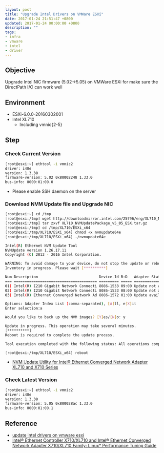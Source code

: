 ```yaml
---
layout: post
title: "Upgrade Intel Drivers on VMWare ESXi"
date: 2017-01-24 21:51:47 +0800
updated: 2017-01-24 00:00:00 +0800
description: ""
tags:
- infra
- vmware
- intel
- driver
---
```


## Objective
Upgrade Intel NIC firmware (5.02->5.05) on VMWare ESXi for make sure the DirectPath I/O can work well

## Environment
- ESXi-6.0.0-20160302001
- Intel XL710
  - Including vmnic{2-5}

<!--more-->

## Step

### Check Current Version
```bash
[root@esxi:~] ethtool -i vmnic2
driver: i40e
version: 1.3.38
firmware-version: 5.02 0x80002248 1.33.0
bus-info: 0000:01:00.0
```
- Please enable SSH daemon on the server

### Download NVM Update file and Upgrade NIC
```bash
[root@esxi:~] cd /tmp
[root@esxi:/tmp] wget http://downloadmirror.intel.com/25796/eng/XL710_NVMUpdatePackage_v5_05_ESX.tar.gz
[root@esxi:/tmp] tar zxvf XL710_NVMUpdatePackage_v5_05_ESX.tar.gz
[root@esxi:/tmp] cd /tmp/XL710/ESXi_x64
[root@esxi:/tmp/XL710/ESXi_x64] chmod +x nvmupdate64e
[root@esxi:/tmp/XL710/ESXi_x64] ./nvmupdate64e

Intel(R) Ethernet NVM Update Tool
NVMUpdate version 1.26.17.11
Copyright (C) 2013 - 2016 Intel Corporation.

WARNING: To avoid damage to your device, do not stop the update or reboot or power off the system during this update.
Inventory in progress. Please wait [**********]

Num Description                            Device-Id B:D   Adapter Status
=== ====================================== ========= ===== ====================
01) Intel(R) I210 Gigabit Network Connecti 8086-1533 09:00 Update not available
02) Intel(R) I210 Gigabit Network Connecti 8086-1533 08:00 Update not available
03) Intel(R) Ethernet Converged Network Ad 8086-1572 01:00 Update available

Options: Adapter Index List (comma-separated), [A]ll, e[X]it
Enter selection:a

Would you like to back up the NVM images? [Y]es/[N]o: y

Update in progress. This operation may take several minutes.
[**********]
Reboot is required to complete the update process.

Tool execution completed with the following status: All operations completed successfully

[root@esxi:/tmp/XL710/ESXi_x64] reboot
```
- [NVM Update Utility for Intel® Ethernet Converged Network Adapter XL710 and X710 Series](https://downloadcenter.intel.com/download/24769#help)

### Check Latest Version
```bash
[root@esxi:~] ethtool -i vmnic2
driver: i40e
version: 1.3.38
firmware-version: 5.05 0x800028ac 1.33.0
bus-info: 0000:01:00.1
```

## Reference
- [update intel drivers on vmware esxi](http://www.it-book.co.uk/2835/update-intel-drivers-on-vmware-esxi)
- [Intel® Ethernet Controller X710/XL710 and Intel® Ethernet Converged Network Adapter X710/XL710 Family: Linux* Performance Tuning Guide](http://www.intel.com.tw/content/www/tw/zh/embedded/products/networking/xl710-x710-performance-tuning-linux-guide.html)
